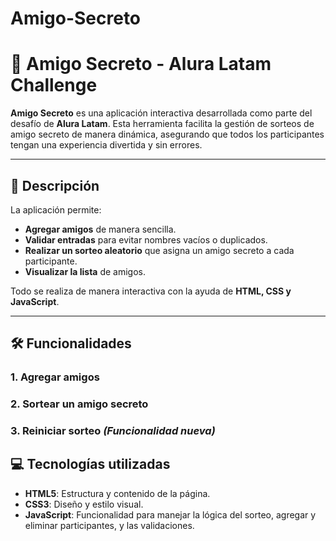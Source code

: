 # Amigo-Secreto
 
# 🎉 Amigo Secreto - Alura Latam Challenge  

**Amigo Secreto** es una aplicación interactiva desarrollada como parte del desafío de **Alura Latam**. Esta herramienta facilita la gestión de sorteos de amigo secreto de manera dinámica, asegurando que todos los participantes tengan una experiencia divertida y sin errores.  

---  

## 🚀 Descripción  

La aplicación permite:  

- **Agregar amigos** de manera sencilla.  
- **Validar entradas** para evitar nombres vacíos o duplicados.  
- **Realizar un sorteo aleatorio** que asigna un amigo secreto a cada participante.  
- **Visualizar la lista** de amigos.  

Todo se realiza de manera interactiva con la ayuda de **HTML, CSS y JavaScript**.  

---  

## 🛠️ Funcionalidades  

### 1. **Agregar amigos**  
 
### 2. **Sortear un amigo secreto**  
 
### 3. **Reiniciar sorteo** *(Funcionalidad nueva)*  
 


## 💻 Tecnologías utilizadas  

- **HTML5**: Estructura y contenido de la página.  
- **CSS3**: Diseño y estilo visual.  
- **JavaScript**: Funcionalidad para manejar la lógica del sorteo, agregar y eliminar participantes, y las validaciones.  

